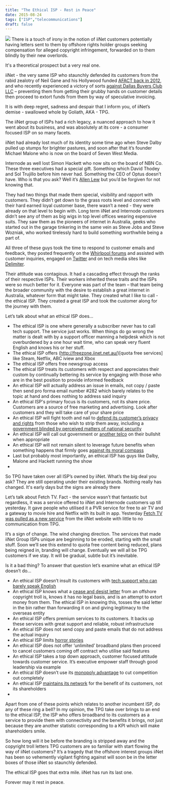 ```yaml
---
title: "The Ethical ISP - Rest in Peace"
date: 2015-08-24
tags: ["ISP","telecommunications"]
draft: false
---
```

![](/img/TTPG-buys-iinet.jpg)
There is a touch of irony in the notion of iiNet customers potentially having letters sent to them by offshore rights holder groups seeking compensation for alleged copyright infringement, forwarded on to them blindly by their new overlords.

It's a theoretical prospect but a very real one.

iiNet - the very same ISP who staunchly defended its customers from the rabid zealotry of Neil Gane and his Hollywood funded [AFACT back in 2012](http://www.abc.net.au/news/2012-04-20/iinet-wins-download-case/3962442), and who recently experienced a victory of sorts [against Dallas Buyers Club LLC](http://www.zdnet.com/article/dallas-buyers-club-decision-federal-court-mans-sluice-gates-to-hold-back-excessive-damages/) &ndash; preventing them from getting their grubby hands on customer details then proceed to extort funds from them by way of speculative invoicing.

It is with deep regret, sadness and despair that I inform you, of iiNet&rsquo;s demise - swallowed whole by Goliath, AKA - TPG.

The iiNet group of ISPs had a rich legacy, a nuanced approach to how it went about its business, and was absolutely at its core - a consumer focused ISP on so many facets.

iiNet had already lost much of its identity some time ago when Steve Dalby pulled up stumps for brighter pastures, and soon after that it&rsquo;s founder Michael Malone who is now on the board of Seven West Media.

Internode as well lost Simon Hackett who now sits on the board of NBN Co. These three executives had a special gift. Something which David Thodey and Sol Trujillo before him never had. Something the CEO of Optus doesn&rsquo;t have. Who is that you ask? Well it&rsquo;s [Allen Lew](http://www.optus.com.au/about/corporate/executive-profiles) but you&rsquo;d be forgiven for not knowing that.

They had two things that made them special, visibility and rapport with customers. They didn&rsquo;t get down to the grass roots level and connect with their hard earned loyal customer base, there wasn&rsquo;t a need - they were already on that level to begin with. Long term iiNet and Internode customers didn&rsquo;t see any of them as big wigs in top level offices wearing expensive suits. They saw them as the pioneers of internet in Australia, geeks who started out in the garage tinkering in the same vein as Steve Jobs and Steve Wozniak, who worked tirelessly hard to build something worthwhile being a part of.

All three of these guys took the time to respond to customer emails and feedback, they posted frequently on the [Whirlpool forums](http://forums.whirlpool.net.au/user/6258) and assisted with customer inquiries, engaged on [Twitter](https://twitter.com/mmalone26) and on tech media sites like [Delimiter](http://delimiter.com.au/2012/03/20/in-secret-piracy-talks-iinet-risks-losing-its-integrity/#li-comment-358165).

Their attitude was contagious. It had a cascading effect through the ranks of their respective ISPs. Their workers inherited these traits and the ISPs were so much better for it. Everyone was part of the team &ndash; that team being the broader community with the desire to establish a great internet in Australia, whatever form that might take. They created what I like to call - the ethical ISP. They created a great ISP and took the customer along for the journey with them.

Let&rsquo;s talk about what an ethical ISP does&hellip;

- The ethical ISP is one where generally a subscriber never has to call tech support. The service just works. When things do go wrong the matter is dealt with by a support officer manning a helpdesk which is not overburdened by a one hour wait time, who can speak very fluent English and knows his or her stuff.
- The ethical ISP offers (http://freezone.iinet.net.au/)[quota free services] like Steam, Netflix, ABC iview and Xbox
- The ethical ISP offers free newsgroup access
- The ethical ISP treats its customers with respect and appreciates their custom by continually bettering its service by engaging with those who are in the best position to provide informed feedback
- An ethical ISP will actually address an issue in emails, not copy / paste then send pro forma email number #282 which barely relates to the topic at hand and does nothing to address said inquiry
- An ethical ISP's primary focus is its customers, not its share price. Customers are a source of free marketing and advertising. Look after customers and they will take care of your share price
- An ethical ISP will fight tooth and nail to [defend its customer&rsquo;s privacy and rights](https://www.iinet.net.au/about/mediacentre/releases/2015-04-07-iinet-fights-for-customers-rights-v-dallas-buyers-club.html) from those who wish to strip them away, including a [government blinded by perceived matters of national security](http://blog.iinet.net.au/protecting-your-privacy/)
- An ethical ISP will call out government or [another telco](http://delimiter.com.au/2010/09/27/telstra-playing-favourites-internode-claims/) on their bullshit when appropriate
- An ethical ISP will not remain silent to leverage future benefits when something happens that firmly goes [against its moral compass](http://delimiter.com.au/2013/08/21/defying-the-federal-police-iinet-refuses-to-implement-interpol-filter/)
- Last but probably most importantly, an ethical ISP has guys like Dalby, Malone and Hackett running the show
-
So TPG have taken over all ISP&rsquo;s owned by iiNet. What&rsquo;s the big deal you ask? They are still operating under their existing brands. Nothing really has changed. It's early days but the signs are already there

Let&rsquo;s talk about Fetch TV. Fact - the service wasn&rsquo;t that fantastic but regardless, it was a service offered to iiNet and Internode customers up till yesterday. It gave people who utilised it a PVR service for free to air TV and a gateway to movie hire and Netflix with its built in app. Yesterday [Fetch TV was pulled as a new service](http://www.gizmodo.com.au/2015/08/tpg-forces-iinet-to-ditch-fetch-tv-following-acquisition/) from the iiNet website with little to no communication from TPG.

It&rsquo;s a sign of change. The wind changing direction. The services that made iiNet Group ISPs unique are beginning to be eroded, starting with the small stuff. Soon we&rsquo;ll see this extend to quota free content being reduced, plans being reigned in, branding will change. Eventually we will all be TPG customers if we stay. It will be gradual, subtle but it&rsquo;s inevitable.

Is it a bad thing? To answer that question let&rsquo;s examine what an ethical ISP doesn&rsquo;t do...

- An ethical ISP doesn&rsquo;t insult its customers with [tech support who can barely speak English](http://www.productreview.com.au/p/tpg-broadband.html)
- An ethical ISP knows what a [cease and desist letter](http://www.gizmodo.com.au/2009/12/the-copyright-police-still-dont-get-it/) from an offshore copyright troll is, knows it has no legal basis, and is an attempt to extort money from them. The ethical ISP in knowing this, tosses the said letter in the bin rather than forwarding it on and giving legitimacy to the overseas entity
- An ethical ISP offers premium services to its customers. It backs up these services with great support and reliable, robust infrastructure
- An ethical ISP does not send copy and paste emails that do not address the actual inquiry
- An ethical ISP limits [horror stories](https://independentaustralia.net/business/business-display/a-broadband-horror-story-from-tpg,5386)
- An ethical ISP does not offer &lsquo;unlimited&rsquo; broadband plans then proceed to cancel customers coming off contract who utilise said features
- An ethical ISP takes a top down approach, customer focused attitude towards customer service. It&rsquo;s executive empower staff through good leadership via example
- An ethical ISP doesn&rsquo;t use its [monopoly advantage](https://theconversation.com/news-corp-australia-vs-the-nbn-is-it-really-all-about-foxtel-16768) to cut competition out completely
- An ethical ISP [maintains its network](http://delimiter.com.au/2013/09/20/deep-investigation-telstras-copper-network/) for the benefit of its customers, not its shareholders
-
Apart from one of these points which relates to another incumbent ISP, do any of these ring a bell? In my opinion, the TPG take over brings to an end to the ethical ISP, the ISP who offers broadband to its customers as a service to provide them with connectivity and the benefits it brings, not just because they are another statistic corresponding to a KPI which will make shareholders smile.

So how long will it be before the branding is stripped away and the copyright troll letters TPG customers are so familiar with start flowing the way of iiNet customers? It&rsquo;s a tragedy that the offshore interest groups iiNet has been so vehemently vigilant fighting against will soon be in the letter boxes of those iiNet so staunchly defended.

The ethical ISP goes that extra mile. iiNet has run its last one.

Forever may it rest in peace.
